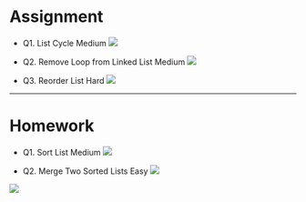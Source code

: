 # Assignment

- Q1. List Cycle Medium [![](https://img.shields.io/badge/-MEDIUM-yellow)]()

- Q2. Remove Loop from Linked List Medium [![](https://img.shields.io/badge/-MEDIUM-yellow)]()

- Q3. Reorder List Hard  [![](https://img.shields.io/badge/-HARD-red)]()

*** 

# Homework

- Q1. Sort List Medium [![](https://img.shields.io/badge/-MEDIUM-yellow)]()

- Q2. Merge Two Sorted Lists Easy [![](https://img.shields.io/badge/-EASY-green)]()

[![](https://img.shields.io/badge/github-blue?style=for-the-badge)](https://github.com/pashmash372)

